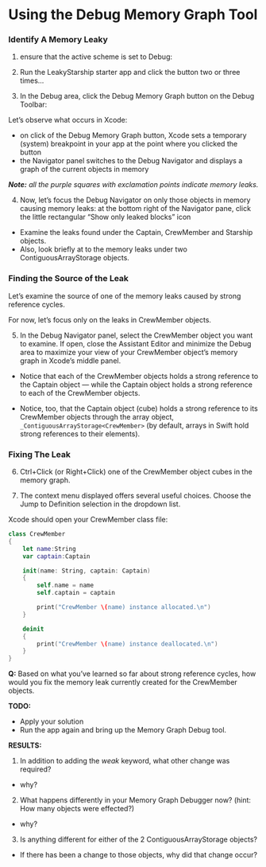 # Using the Debug Memory Graph Tool

### Identify A Memory Leaky

1. ensure that the active scheme is set to Debug:

<!-- TODO: screen shot here -->

2. Run the LeakyStarship starter app and click the button two or three times…

3. In the Debug area, click the Debug Memory Graph button on the Debug Toolbar:

<!-- TODO: insert screenshot of button on tool bar here -->


Let’s observe what occurs in Xcode:
- on click of the Debug Memory Graph button, Xcode sets a temporary (system) breakpoint in your app at the point where you clicked the button
- the Navigator panel switches to the Debug Navigator and displays a graph of the current objects in memory


<!-- TODO: screen shot here -->

***Note:*** *all the purple squares with exclamation points indicate memory leaks.*

<!-- TODO: screen shot here -->

4. Now, let’s focus the Debug Navigator on only those objects in memory causing memory leaks:
at the bottom right of the Navigator pane, click the little rectangular “Show only leaked blocks” icon

<!-- TODO: screen shot here -->

- Examine the leaks found under the Captain, CrewMember and Starship objects.
- Also, look briefly at to the memory leaks under two ContiguousArrayStorage objects.

### Finding the Source of the Leak

Let’s examine the source of one of the memory leaks caused by strong reference cycles.

For now, let’s focus only on the leaks in CrewMember objects.

5. In the Debug Navigator panel, select the CrewMember object you want to examine. If open, close the Assistant Editor and minimize the Debug area to maximize your view of your CrewMember object’s memory graph in Xcode’s middle panel.

<!-- TODO: screen shot here -->

- Notice that each of the CrewMember objects holds a strong reference to the Captain object — while the Captain object holds a strong reference to each of the CrewMember objects.

- Notice, too, that the Captain object (cube) holds a strong reference to its CrewMember objects through the array object, `_ContiguousArrayStorage<CrewMember>` (by default, arrays in Swift hold strong references to their elements).

### Fixing The Leak

6. Ctrl+Click (or Right+Click) one of the CrewMember object cubes in the memory graph.

7. The context menu displayed offers several useful choices. Choose the Jump to Definition selection in the dropdown list.

Xcode should open your CrewMember class file:

```Swift
class CrewMember
{
    let name:String
    var captain:Captain

    init(name: String, captain: Captain)
    {
        self.name = name
        self.captain = captain

        print("CrewMember \(name) instance allocated.\n")
    }

    deinit
    {
        print("CrewMember \(name) instance deallocated.\n")
    }
}
```

**Q:** Based on what you’ve learned so far about strong reference cycles, how would you fix the memory leak currently created for the CrewMember objects.

**TODO:**
- Apply your solution
- Run the app again and bring up the Memory Graph Debug tool.

**RESULTS:**
1. In addition to adding the *weak* keyword, what other change was required?
- why?
2. What happens differently in your Memory Graph Debugger now?
(hint: How many objects were effected?)
- why?
3. Is anything different for either of the 2 ContiguousArrayStorage objects?
- If there has been a change to those objects, why did that change occur?
